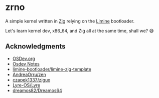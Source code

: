 # zrno

A simple kernel written in [Zig](https://ziglang.org/) relying on the [Limine](https://limine-bootloader.org/) bootloader. 

Let's learn kernel dev, x86_64, and Zig all at the same time, shall we? 😅

## Acknowledgments

- [OSDev.org](https://wiki.osdev.org/)
- [Osdev Notes](https://dreamos82.github.io/Osdev-Notes/)
- [limine-bootloader/limine-zig-template](https://github.com/limine-bootloader/limine-zig-template)
- [AndreaOrru/zen](https://github.com/AndreaOrru/zen)
- [czapek1337/zigux](https://github.com/czapek1337/zigux)
- [Lyre-OS/Lyre](https://github.com/Lyre-OS/Lyre)
- [dreamos82/Dreamos64](https://github.com/dreamos82/Dreamos64)

